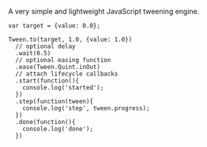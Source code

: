 A very simple and lightweight JavaScript tweening engine.

```
var target = {value: 0.0};

Tween.to(target, 1.0, {value: 1.0})
  // optional delay
  .wait(0.5)
  // optional easing function
  .ease(Tween.Quint.inOut)
  // attach lifecycle callbacks
  .start(function(){
    console.log('started');
  })
  .step(function(tween){
    console.log('step', tween.progress);
  })
  .done(function(){
    console.log('done');
  })
```